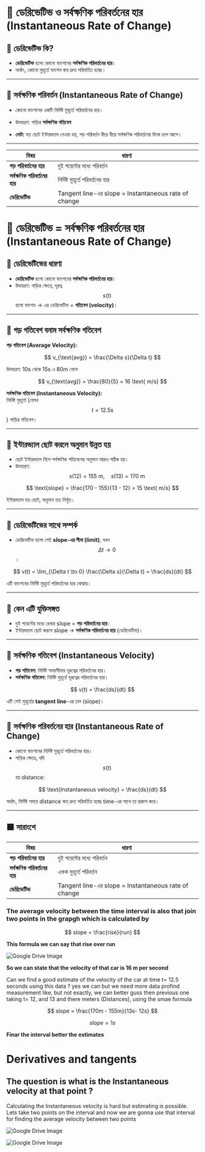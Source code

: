 



# 🧭 ডেরিভেটিভ ও সর্বক্ষণিক পরিবর্তনের হার (Instantaneous Rate of Change)

## 🔹 ডেরিভেটিভ কি?
- **ডেরিভেটিভ** হলো কোনো ফাংশনের **সর্বক্ষণিক পরিবর্তনের হার**।  
- অর্থাৎ, কোনো মুহূর্তে ফাংশন কত দ্রুত পরিবর্তিত হচ্ছে।  

---

## 🔹 সর্বক্ষণিক পরিবর্তন (Instantaneous Rate of Change)
- কোনো ফাংশনের একটি নির্দিষ্ট মুহূর্তে পরিবর্তনের হার।  
- উদাহরণ: গাড়ির **সর্বক্ষণিক গতিবেগ**  



- **নোট:** যত ছোট ইন্টারভ্যাল নেওয়া হয়, গড় পরিবর্তন ধীরে ধীরে সর্বক্ষণিক পরিবর্তনের দিকে চলে আসে।  

---

| বিষয় | ধারণা |
|------|--------|
| **গড় পরিবর্তনের হার** | দুই পয়েন্টের মধ্যে পরিবর্তন |
| **সর্বক্ষণিক পরিবর্তনের হার** | নির্দিষ্ট মুহূর্তে পরিবর্তনের হার |
| **ডেরিভেটিভ** | Tangent line-এর slope = Instantaneous rate of change |



# 🧭 ডেরিভেটিভ = সর্বক্ষণিক পরিবর্তনের হার (Instantaneous Rate of Change)

## 🔹 ডেরিভেটিভের ধারণা
- **ডেরিভেটিভ** হলো কোনো ফাংশনের **সর্বক্ষণিক পরিবর্তনের হার**।  
- উদাহরণ: গাড়ির ক্ষেত্রে, দূরত্ব $$s(t)$$ হলো ফাংশন → এর ডেরিভেটিভ = **গতিবেগ (velocity)**।

---

## 🔹 গড় গতিবেগ বনাম সর্বক্ষণিক গতিবেগ

**গড় গতিবেগ (Average Velocity):**

$$
v_{\text{avg}} = \frac{\Delta s}{\Delta t}
$$

উদাহরণ: 10s থেকে 15s এ 80m গেলে

$$
v_{\text{avg}} = \frac{80}{5} = 16 \text{ m/s}
$$

**সর্বক্ষণিক গতিবেগ (Instantaneous Velocity):**  
নির্দিষ্ট মুহূর্তে (যেমন $$t = 12.5 \text{s}$$) গাড়ির গতিবেগ।

---

## 🔹 ইন্টারভ্যাল ছোট করলে অনুমান উন্নত হয়

- ছোট ইন্টারভ্যাল নিলে সর্বক্ষণিক গতিবেগের অনুমান আরও সঠিক হয়।  
- উদাহরণ:  
  $$s(12) = 155 \text{ m},\quad s(13) = 170 \text{ m}$$

$$
\text{slope} = \frac{170 - 155}{13 - 12} = 15 \text{ m/s}
$$

ইন্টারভ্যাল যত ছোট, অনুমান তত নিখুঁত।

---

## 🔹 ডেরিভেটিভের সাথে সম্পর্ক

- ডেরিভেটিভ হলো সেই **slope-এর সীমা (limit)**, যখন $$\Delta t \to 0$$।

$$
v(t) = \lim_{\Delta t \to 0} \frac{\Delta s}{\Delta t} = \frac{ds}{dt}
$$

এটি ফাংশনের নির্দিষ্ট মুহূর্তে পরিবর্তনের হার বোঝায়।

---

## 🔹 কেন এটি যুক্তিসঙ্গত

- দুই পয়েন্টের মধ্যে রেখার slope = **গড় পরিবর্তনের হার**।  
- ইন্টারভ্যাল ছোট করলে slope → **সর্বক্ষণিক পরিবর্তনের হার** (ডেরিভেটিভ)।

---

## 🔹 সর্বক্ষণিক গতিবেগ (Instantaneous Velocity)

- **গড় গতিবেগ:** নির্দিষ্ট সময়সীমায় দূরত্বের পরিবর্তনের হার।  
- **সর্বক্ষণিক গতিবেগ:** নির্দিষ্ট মুহূর্তে দূরত্বের পরিবর্তনের হার।

$$
v(t) = \frac{ds}{dt}
$$

এটি সেই মুহূর্তের **tangent line**-এর ঢাল (slope)।

---

## 🔹 সর্বক্ষণিক পরিবর্তনের হার (Instantaneous Rate of Change)

- কোনো ফাংশনের নির্দিষ্ট মুহূর্তে পরিবর্তনের হার।  
- গাড়ির ক্ষেত্রে, যদি $$s(t)$$ হয় distance:

$$
\text{Instantaneous velocity} = \frac{ds}{dt}
$$

অর্থাৎ, নির্দিষ্ট সময়ে distance কত দ্রুত পরিবর্তিত হচ্ছে time-এর সাথে তা প্রকাশ করে।

---

## 🟩 সারাংশে

| বিষয় | ধারণা |
|------|--------|
| **গড় পরিবর্তনের হার** | দুই পয়েন্টের মধ্যে পরিবর্তন |
| **সর্বক্ষণিক পরিবর্তনের হার** | একক মুহূর্তে পরিবর্তন |
| **ডেরিভেটিভ** | Tangent line-এর slope = Instantaneous rate of change |

### The average velocity between the time interval is also that join two points in the grapgh which is calculated by 

$$
slope = \frac{rise}{run}
$$

**This formula we can say that rise over run**

![Google Drive Image](https://drive.google.com/uc?export=view&id=11pvwshOiAIpQndXL0Q4LaQnejkfVwPu8)

**So we can state that the velocity of that car is 16 m per second**

Can we find a good estimate of the velocity of the car at time t= 12.5 seconds using this data ? yes we can but we need more data profind measurement like, but not exactly, we can better guss then previous one taking t= 12, and 13 and there meters (Distances), using the smae formula 

$$
slope = \frac{170m - 155m}{13s- 12s}
$$

$$
slope = 1s
$$

**Finar the interval better the estimates**

# Derivatives and tangents 

## The question is what is the Instantaneous velocity at that point ?

Calculating the Instantaneous velocity is hard but estimating is possible.
Lets take two points on the interval and now we are gonna use that interval for finding the average velocity between two points 

![Google Drive Image](https://drive.google.com/uc?export=view&id=1U1zXh84EzQk5n4hWYHJZaasMwKwNP2Cv)

![Google Drive Image](https://drive.google.com/uc?export=view&id=1jkj0mlkq8lI9wUv0NwE9yD6e4SJOzN7z)

